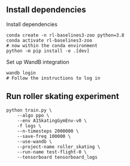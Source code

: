 ## Install dependencies

Install dependencies
```
conda create -n rl-baselines3-zoo python=3.8
conda activate rl-baselines3-zoo
# now within the conda environment
python -m pip install -e .[dev]
```

Set up WandB integration
```
wandb login
# Follow the instructions to log in
```

## Run roller skating experiment

```
python train.py \
    --algo ppo \
    --env A1SkatingGymEnv-v0 \
    -f logs \
    --n-timesteps 2000000 \
    --save-freq 100000 \
    --use-wandb \
    --project-name roller_skating \
    --run-name test-flight-0 \
    --tensorboard tensorboard_logs
```
